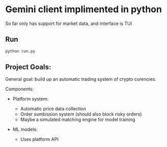 # Gemini client implimented in python

So far only has support for market data, and interface is TUI

## Run

```bash
python run.py
```
## Project Goals:

General goal: build up an automatic trading system of crypto curencies.

Components:

  - Platform system:

    - Automatic price data collection
    - Order sumbission system (should also block risky orders)
    - Maybe a simulated matching engine for model training

  - ML models:

    - Uses platform API
